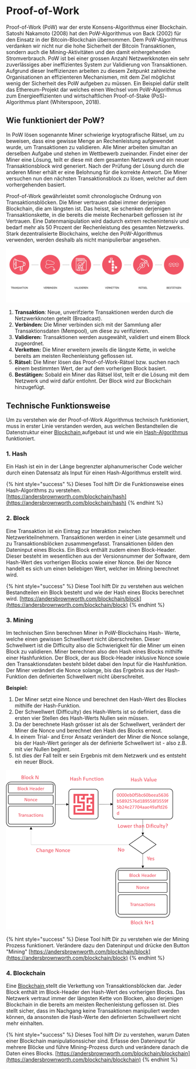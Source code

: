 # Proof-of-Work

Proof-of-Work \(PoW\) war der erste Konsens-Algorithmus einer Blockchain. Satoshi Nakamoto \(2008\) hat den PoW-Algorithmus von Back \(2002\) für den Einsatz in der Bitcoin-Blockchain übernommen. Dem PoW-Algorithmus verdanken wir nicht nur die hohe Sicherheit der Bitcoin Transaktionen, sondern auch die Mining-Aktivitäten und den damit einhergehenden Stromverbrauch. PoW ist bei einer grossen Anzahl Netzwerkknoten ein sehr zuverlässiges aber ineffizientes System zur Validierung von Transaktionen. Aufgrund dieser Ineffizienzen arbeiten zu diesem Zeitpunkt zahlreiche Organisationen an effizienteren Mechanismen, mit dem Ziel möglichst wenig der Sicherheit des PoW aufgeben zu müssen. Ein Beispiel dafür stellt das Ethereum-Projekt dar welches einen Wechsel vom PoW-Algorithmus zum Energieeffizienten und wirtschaftlichen Proof-of-Stake \(PoS\)-Algorithmus plant \(Whiterspoon, 2018\).

## Wie funktioniert der PoW?

In PoW lösen sogenannte Miner schwierige kryptografische Rätsel, um zu beweisen, dass eine gewisse Menge an Rechenleistung aufgewendet wurde, um Transaktionen zu validieren. Alle Miner arbeiten simultan an derselben Aufgabe und stehen im Wettbewerb zueinander. Findet einer der Miner eine Lösung, teilt er diese mit dem gesamten Netzwerk und ein neuer Transaktionsblock wird generiert. Nach der Prüfung der Lösung durch die anderen Miner erhält er eine Belohnung für die korrekte Antwort. Die Miner versuchen nun den nächsten Transaktionsblock zu lösen, welcher auf dem vorhergehenden basiert.

 Proof-of-Work gewährleistet somit chronologische Ordnung von Transaktionsblöcken. Die Miner vertrauen dabei immer derjenigen Blockchain, die am längsten ist. Das heisst, sie schenken derjenigen Transaktionskette, in die bereits die meiste Rechenarbeit geflossen ist ihr Vertrauen. Eine Datenmanipulation wird dadurch extrem rechenintensiv und bedarf mehr als 50 Prozent der Rechenleistung des gesamten Netzwerks. Stark dezentralisierte Blockchains, welche den PoW-Algorithmus verwenden, werden deshalb als nicht manipulierbar angesehen.

![Proof-of-Work in 6 Schritten](../../.gitbook/assets/pow.PNG)

1. **Transaktion**: Neue, unverifzierte Transaktionen werden durch die Netzwerkknoten geteilt \(Broadcast\).
2. **Verbinden:** Die Miner verbinden sich mit der Sammlung aller Transaktionsdaten \(Mempool\), um diese zu verifizieren.
3. **Validieren:** Transaktionen werden ausgewählt, validiert und einem Block zugeordnet.
4. **Verketten:** Die Miner erweitern jeweils die längste Kette, in welche bereits am meisten Rechenleistung geflossen ist.
5. **Rätsel:** Die Miner lösen das Proof-of-Work-Rätsel bzw. suchen nach einem bestimmten Wert, der auf dem vorherigen Block basiert.
6. **Bestätigen:** Sobald ein Miner das Rätsel löst, teilt er die Lösung mit dem Netzwerk und wird dafür entlohnt. Der Block wird zur Blockchain hinzugefügt.

## Technische Funktionsweise

Um zu verstehen wie der Proof-of-Work Algorithmus technisch funktioniert, muss in erster Linie verstanden werden, aus welchen Bestandteilen die Datenstruktur einer [Blockchain ](https://lab.ledgerlabs.li/dlt/blockchain/definition)aufgebaut ist und wie ein [Hash-Algorithmus ](https://lab.ledgerlabs.li/grundlagen/kryptografie/hash-algorithmen)funktioniert. 

### 1. Hash

Ein Hash ist ein in der Länge begrenzter alphanumerischer Code welcher durch einen Datensatz als Input für einen Hash-Algorithmus erstellt wird. 

{% hint style="success" %}
Dieses Tool hilft Dir die Funktionsweise eines Hash-Algorithms zu verstehen. [https://andersbrownworth.com/blockchain/hash](https://andersbrownworth.com/blockchain/hash)
{% endhint %}

### 2. Block

Eine Transaktion ist ein Eintrag zur Interaktion zwischen Netzwerkteilnehmern. Transaktionen werden in einer Liste gesammelt und zu Transaktionsblöcken zusammengefasst. Transaktionen bilden den Dateninput eines Blocks. Ein Block enthält zudem einen Block-Header. Dieser besteht im wesentlichen aus der Versionsnummer der Software, dem Hash-Wert des vorherigen Blocks sowie einer Nonce. Bei der Nonce handelt es sich um einen beliebigen Wert, welcher im Mining berechnet wird.

{% hint style="success" %}
Diese Tool hilft Dir zu verstehen aus welchen Bestandteilen ein Block besteht und wie der Hash eines Blocks berechnet wird. [https://andersbrownworth.com/blockchain/block](https://andersbrownworth.com/blockchain/block)
{% endhint %}

### 3. Mining

Im technischen Sinn berechnen Miner in PoW-Blockchains Hash- Werte, welche einen gewissen Schwellwert nicht überschreiten. Dieser Schwellwert ist die Difficulty also die Schwierigkeit für die Miner um einen Block zu validieren. Miner berechnen also den Hash eines Blocks mithilfe einer Hashfunktion. Der Block, der aus Block-Header inklusive Nonce sowie den Transaktionsdaten besteht bildet dabei den Input für die Hashfunktion. Der Miner verändert die Nonce solange, bis das Ergebnis aus der Hash-Funktion den definierten Schwellwert nicht überschreitet.

**Beispiel:**

1. Der Miner setzt eine Nonce und berechnet den Hash-Wert des Blockes mithilfe der Hash-Funktion.
2. Der Schwellwert \(Difficulty\) des Hash-Werts ist so definiert, dass die ersten vier Stellen des Hash-Werts Nullen sein müssen. 
3. Da der berechnete Hash grösser ist als der Schwellwert, verändert der Miner die Nonce und berechnet den Hash des Blocks erneut. 
4. In einem Trial- and Error Ansatz verändert der Miner die Nonce solange, bis der Hash-Wert geringer als der definierte Schwellwert ist - also z.B. mit vier Nullen beginnt. 
5. Ist dies der Fall teilt er sein Ergebnis mit dem Netzwerk und es entsteht ein neuer Block.

![Technische Funktionsweise von Proof-of-Work](../../.gitbook/assets/pow_detail.png)

{% hint style="success" %}
Diese Tool hilft Dir zu verstehen wie der Mining Prozess funktionert. Verändere dazu den Dateninput und drücke den Button "Mining" [https://andersbrownworth.com/blockchain/block](https://andersbrownworth.com/blockchain/block)
{% endhint %}

### 4. Blockchain

Eine [Blockchain ](https://lab.ledgerlabs.li/dlt/blockchain/definition)stellt die Verkettung von Transaktionsblöcken dar. Jeder Block enthält im Block-Header den Hash-Wert des vorherigen Blocks. Das Netzwerk vertraut immer der längsten Kette von Blocken, also derjenigen Blockchain in die bereits am meisten Rechenleistung geflossen ist. Dies stellt sicher, dass im Nachgang keine Transaktionen manipuliert werden können, da ansonsten die Hash-Werte den definierten Schwellwert nicht mehr einhalten. 

{% hint style="success" %}
Dieses Tool hilft Dir zu verstehen, warum Daten einer Blockchain manipulationssicher sind. Erfasse den Dateninput für mehrere Blöcke und führe Mining-Prozess durch und verändere danach die Daten eines Blocks. [https://andersbrownworth.com/blockchain/blockchain](https://andersbrownworth.com/blockchain/blockchain)
{% endhint %}



